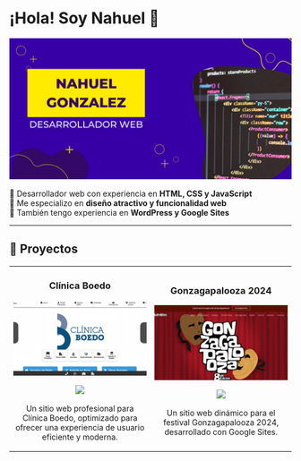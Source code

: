 # ¡Hola! Soy Nahuel 👋

![Banner de mi perfil](https://github.com/nahuel-gonzalezz/nahuel-gonzalezz/blob/main/banner.png)

🚀 Desarrollador web con experiencia en **HTML, CSS y JavaScript**  
🎨 Me especializo en **diseño atractivo y funcionalidad web**  
📌 También tengo experiencia en **WordPress y Google Sites**  

---

## 🚀 Proyectos

<table>
<tr>
<td width="50%">
<h3 align="center">Clínica Boedo</h3>
<div align="center">
<a href="https://www.clinicaboedo.com.ar/" target="_blank">
<img src="https://github.com/nahuel-gonzalezz/nahuel-gonzalezz/blob/main/miniatura1.png" width="400" alt="Clínica Boedo"></a>
<p>
<a href="https://www.clinicaboedo.com.ar/" target="_blank">
<img src="https://img.shields.io/badge/Ver%20Sitio%20Web-3498db?style=for-the-badge&logo=google-chrome&logoColor=white">
</a>
</p>
<p>Un sitio web profesional para Clínica Boedo, optimizado para ofrecer una experiencia de usuario eficiente y moderna.</p>
</div>
</td>

<td width="50%">
<h3 align="center">Gonzagapalooza 2024</h3>
<div align="center">                                       
<a href="https://sites.google.com/view/gonzagapalooza-2024/inicio" target="_blank">
<img src="https://github.com/nahuel-gonzalezz/nahuel-gonzalezz/blob/main/miniatura2.png" width="400" alt="Gonzagapalooza 2024"></a>
<p>
<a href="https://sites.google.com/view/gonzagapalooza-2024/inicio" target="_blank">
<img src="https://img.shields.io/badge/Ver%20Sitio%20Web-3498db?style=for-the-badge&logo=google-chrome&logoColor=white">
</a>
</p>
<p>Un sitio web dinámico para el festival Gonzagapalooza 2024, desarrollado con Google Sites.</p>
</div>                                                             
</td>
</tr>
</table>

